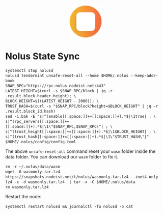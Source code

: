 <p align="center">
  <img height="100" height="auto" src="https://raw.githubusercontent.com/Nodeist/Kurulumlar/main/logos/nolus.png">
</p>


# Nolus State Sync
```
systemctl stop nolusd
nolusd tendermint unsafe-reset-all --home $HOME/.nolus --keep-addr-book
SNAP_RPC="https://rpc-nolus.nodeist.net:443"
LATEST_HEIGHT=$(curl -s $SNAP_RPC/block | jq -r .result.block.header.height); \
BLOCK_HEIGHT=$((LATEST_HEIGHT - 2000)); \
TRUST_HASH=$(curl -s "$SNAP_RPC/block?height=$BLOCK_HEIGHT" | jq -r .result.block_id.hash)
sed -i.bak -E "s|^(enable[[:space:]]+=[[:space:]]+).*$|\1true| ; \
s|^(rpc_servers[[:space:]]+=[[:space:]]+).*$|\1\"$SNAP_RPC,$SNAP_RPC\"| ; \
s|^(trust_height[[:space:]]+=[[:space:]]+).*$|\1$BLOCK_HEIGHT| ; \
s|^(trust_hash[[:space:]]+=[[:space:]]+).*$|\1\"$TRUST_HASH\"|" $HOME/.nolus/config/config.toml
```
The above `unsafe-reset-all` command reset your `wasm` folder inside the data folder. You can download our `wasm` folder to fix it.
```
rm -r ~/.nolus/data/wasm
wget -O wasmonly.tar.lz4 https://snapshots.nodeist.net/t/nolus/wasmonly.tar.lz4 --inet4-only
lz4 -c -d wasmonly.tar.lz4  | tar -x -C $HOME/.nolus/data
rm wasmonly.tar.lz4
```

Restart the node:
```
systemctl restart nolusd && journalctl -fu nolusd -o cat
```
